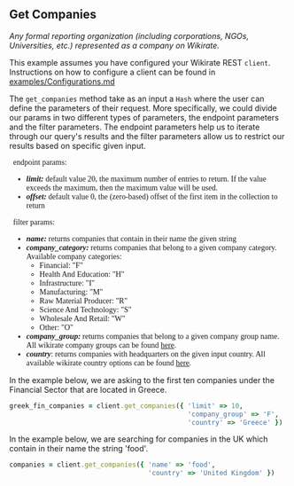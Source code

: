 ## Get Companies

_Any formal reporting organization (including corporations, NGOs, Universities, etc.) represented as a company on
Wikirate._

This example assumes you have configured your Wikirate REST `client`. Instructions on how to configure a client can be
found in [examples/Configurations.md](https://github.com/wikirate/wikirate4ruby/blob/main/examples/Configuration.md)

The `get_companies` method take as an input a `Hash` where the user can define the parameters of their request. More
specifically, we could divide our params in two different types of parameters, the endpoint parameters and the filter
parameters. The endpoint parameters help us to iterate through our query's results and the filter parameters allow us to
restrict our results based on specific given input.
<div style="font-family:'Source Code Pro'; font-size:14px; padding-left: 0.5em; padding-right: 0.5em;">
endpoint params:

- **_limit:_** default value 20, the maximum number of entries to return. If the value exceeds the maximum, then the
  maximum value will be used.
- **_offset:_** default value 0, the (zero-based) offset of the first item in the collection to return

filter params:

- **_name:_** returns companies that contain in their name the given string
- **_company_category:_** returns companies that belong to a given company category. Available company categories:
    - Financial: "F"
    - Health And Education: "H"
    - Infrastructure: "I"
    - Manufacturing: "M"
    - Raw Material Producer: "R"
    - Science And Technology: "S"
    - Wholesale And Retail: "W"
    - Other: "O"
- **_company_group:_** returns companies that belong to a given company group name. All wikirate company groups can be
  found [here](https://wikirate.org/Company%20Group).
- **_country_**: returns companies with headquarters on the given input country. All available wikirate country options
  can be found [here](https://wikirate.org/Core+Country+Value_Options).

</div>

In the example below, we are asking to the first ten companies under the Financial Sector that are located in Greece.

```ruby
greek_fin_companies = client.get_companies({ 'limit' => 10,
                                             'company_group' => 'F',
                                             'country' => 'Greece' })
```

In the example below, we are searching for companies in the UK which contain in their name the string 'food'.

```ruby
companies = client.get_companies({ 'name' => 'food',
                                   'country' => 'United Kingdom' })
```
